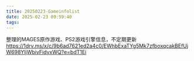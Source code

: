 ```yaml
---
title: 20250223-Gameinfolist
date: 2025-02-23 09:59:40
tags:
---
```

整理的MAGES原作游戏、PS2游戏引擎信息，不定期更新
https://1drv.ms/x/c/9b6ad7621ed2a4c0/EWhbExaTYg5Mk7zfboxqcakBEfUjW698YIjWbivFidvxWQ?e=bdT1Ei
